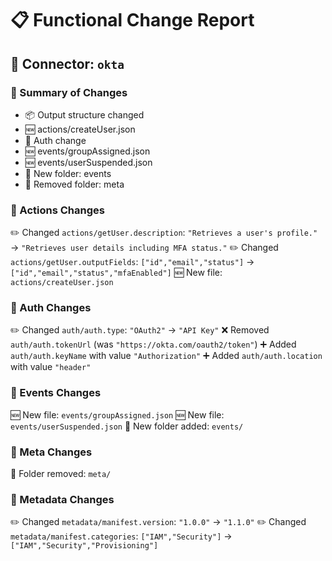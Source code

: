 # 📋 Functional Change Report


## 🔌 Connector: `okta`

### 🧾 Summary of Changes
- 📦 Output structure changed
- 🆕 actions/createUser.json
- 🔐 Auth change
- 🆕 events/groupAssigned.json
- 🆕 events/userSuspended.json
- 📁 New folder: events
- 📁 Removed folder: meta

### 📂 Actions Changes
✏️ Changed `actions/getUser.description`: `"Retrieves a user's profile."` → `"Retrieves user details including MFA status."`
✏️ Changed `actions/getUser.outputFields`: `["id","email","status"]` → `["id","email","status","mfaEnabled"]`
🆕 New file: `actions/createUser.json`

### 📂 Auth Changes
✏️ Changed `auth/auth.type`: `"OAuth2"` → `"API Key"`
❌ Removed `auth/auth.tokenUrl` (was `"https://okta.com/oauth2/token"`)
➕ Added `auth/auth.keyName` with value `"Authorization"`
➕ Added `auth/auth.location` with value `"header"`

### 📂 Events Changes
🆕 New file: `events/groupAssigned.json`
🆕 New file: `events/userSuspended.json`
📁 New folder added: `events/`

### 📂 Meta Changes
📁 Folder removed: `meta/`

### 📂 Metadata Changes
✏️ Changed `metadata/manifest.version`: `"1.0.0"` → `"1.1.0"`
✏️ Changed `metadata/manifest.categories`: `["IAM","Security"]` → `["IAM","Security","Provisioning"]`